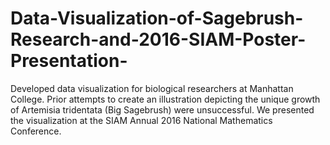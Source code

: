 # Data-Visualization-of-Sagebrush-Research-and-2016-SIAM-Poster-Presentation-
Developed data visualization for biological researchers at Manhattan College. Prior attempts to create an illustration depicting the unique growth of Artemisia tridentata (Big Sagebrush) were unsuccessful. We presented the visualization at the SIAM Annual 2016 National Mathematics Conference.


